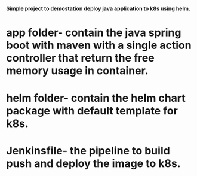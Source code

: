 #### Simple project to demostation deploy java application to k8s using helm.

# app folder- contain the java spring boot with maven with a single action controller that return the free memory usage in container.

# helm folder- contain the helm chart package with default template for k8s.

# Jenkinsfile- the pipeline to build push and deploy the image to k8s.